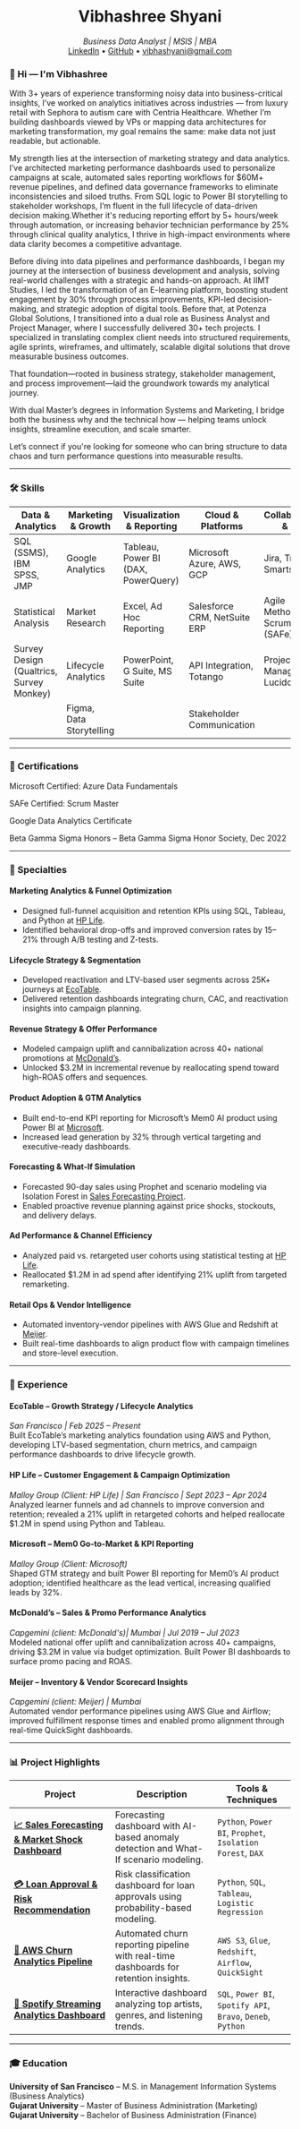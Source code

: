 

<h1 align="center">Vibhashree Shyani</h1>
<p align="center">
  <i>Business Data Analyst | MSIS | MBA </i><br>
  <a href="https://www.linkedin.com/in/vibhashyani/">LinkedIn</a> •
  <a href="https://github.com/VibhaK93">GitHub</a> •
  <a href="mailto:vibhashyani@gmail.com">vibhashyani@gmail.com</a>
</p>


### 👋 Hi — I'm Vibhashree 

With 3+ years of experience transforming noisy data into business-critical insights, I’ve worked on analytics initiatives across industries — from luxury retail with Sephora to autism care with Centria Healthcare. Whether I’m building dashboards viewed by VPs or mapping data architectures for marketing transformation, my goal remains the same: make data not just readable, but actionable.

My strength lies at the intersection of marketing strategy and data analytics. I’ve architected marketing performance dashboards used to personalize campaigns at scale, automated sales reporting workflows for $60M+ revenue pipelines, and defined data governance frameworks to eliminate inconsistencies and siloed truths. From SQL logic to Power BI storytelling to stakeholder workshops, I’m fluent in the full lifecycle of data-driven decision making.Whether it's reducing reporting effort by 5+ hours/week through automation, or increasing behavior technician performance by 25% through clinical quality analytics, I thrive in high-impact environments where data clarity becomes a competitive advantage.

Before diving into data pipelines and performance dashboards, I began my journey at the intersection of business development and analysis, solving real-world challenges with a strategic and hands-on approach. At IIMT Studies, I led the transformation of an E-learning platform, boosting student engagement by 30% through process improvements, KPI-led decision-making, and strategic adoption of digital tools. Before that, at Potenza Global Solutions, I transitioned into a dual role as Business Analyst and Project Manager, where I successfully delivered 30+ tech projects. I specialized in translating complex client needs into structured requirements, agile sprints, wireframes, and ultimately, scalable digital solutions that drove measurable business outcomes. 

That foundation—rooted in business strategy, stakeholder management, and process improvement—laid the groundwork towards my analytical journey.

With dual Master’s degrees in Information Systems and Marketing, I bridge both the business why and the technical how — helping teams unlock insights, streamline execution, and scale smarter.

Let’s connect if you're looking for someone who can bring structure to data chaos and turn performance questions into measurable results.

---

### 🛠 Skills

| **Data & Analytics**                     | **Marketing & Growth**        | **Visualization & Reporting**       | **Cloud & Platforms**        | **Collaboration & PM**          |
| ---------------------------------------- | ----------------------------- | ----------------------------------- | ---------------------------- | ------------------------------- |
| SQL (SSMS), IBM SPSS, JMP                | Google Analytics              | Tableau, Power BI (DAX, PowerQuery) | Microsoft Azure, AWS, GCP    | Jira, Trello, Smartsheet        |
| Statistical Analysis                     | Market Research               | Excel, Ad Hoc Reporting             | Salesforce CRM, NetSuite ERP | Agile Methodology, Scrum (SAFe) |
| Survey Design (Qualtrics, Survey Monkey) | Lifecycle Analytics           | PowerPoint, G Suite, MS Suite       | API Integration, Totango     | Project Management, Lucidchart  |
|                                          | Figma, Data Storytelling            |                              | Stakeholder Communication       |

--- 


### 📜 Certifications

Microsoft Certified: Azure Data Fundamentals

SAFe Certified: Scrum Master

Google Data Analytics Certificate

Beta Gamma Sigma Honors – Beta Gamma Sigma Honor Society, Dec 2022


---

### 🔧 Specialties

#### **Marketing Analytics & Funnel Optimization**
- Designed full-funnel acquisition and retention KPIs using SQL, Tableau, and Python at [HP Life](#hp-life--customer-engagement--campaign-optimization).
- Identified behavioral drop-offs and improved conversion rates by 15–21% through A/B testing and Z-tests.

#### **Lifecycle Strategy & Segmentation**
- Developed reactivation and LTV-based user segments across 25K+ journeys at [EcoTable](#ecotable--growth-strategy--lifecycle-analytics).
- Delivered retention dashboards integrating churn, CAC, and reactivation insights into campaign planning.

#### **Revenue Strategy & Offer Performance**
- Modeled campaign uplift and cannibalization across 40+ national promotions at [McDonald’s](#mcdonalds--sales--promo-performance-analytics).
- Unlocked $3.2M in incremental revenue by reallocating spend toward high-ROAS offers and sequences.

#### **Product Adoption & GTM Analytics**
- Built end-to-end KPI reporting for Microsoft’s Mem0 AI product using Power BI at [Microsoft](#microsoft--mem0-go-to-market--kpi-reporting).
- Increased lead generation by 32% through vertical targeting and executive-ready dashboards.

#### **Forecasting & What-If Simulation**
- Forecasted 90-day sales using Prophet and scenario modeling via Isolation Forest in [Sales Forecasting Project](#sales-forecasting--market-shock-impact-dashboard).
- Enabled proactive revenue planning against price shocks, stockouts, and delivery delays.

#### **Ad Performance & Channel Efficiency**
- Analyzed paid vs. retargeted user cohorts using statistical testing at [HP Life](#hp-life--customer-engagement--campaign-optimization).
- Reallocated $1.2M in ad spend after identifying 21% uplift from targeted remarketing.

#### **Retail Ops & Vendor Intelligence**
- Automated inventory-vendor pipelines with AWS Glue and Redshift at [Meijer](#meijer--inventory--vendor-scorecard-insights).
- Built real-time dashboards to align product flow with campaign timelines and store-level execution.

---

### 💼 Experience

#### EcoTable – Growth Strategy / Lifecycle Analytics  
*San Francisco | Feb 2025 – Present*  
Built EcoTable’s marketing analytics foundation using AWS and Python, developing LTV-based segmentation, churn metrics, and campaign performance dashboards to drive lifecycle growth.

#### HP Life – Customer Engagement & Campaign Optimization  
*Malloy Group (Client: HP Life) | San Francisco | Sept 2023 – Apr 2024*  
Analyzed learner funnels and ad channels to improve conversion and retention; revealed a 21% uplift in retargeted cohorts and helped reallocate $1.2M in spend using Python and Tableau.

#### Microsoft – Mem0 Go-to-Market & KPI Reporting  
*Malloy Group (Client: Microsoft)*  
Shaped GTM strategy and built Power BI reporting for Mem0’s AI product adoption; identified healthcare as the lead vertical, increasing qualified leads by 32%.

#### McDonald’s – Sales & Promo Performance Analytics  
*Capgemini (client: McDonald's)| Mumbai | Jul 2019 – Jul 2023*  
Modeled national offer uplift and cannibalization across 40+ campaigns, driving $3.2M in value via budget optimization. Built Power BI dashboards to surface promo pacing and ROAS.

#### Meijer – Inventory & Vendor Scorecard Insights  
*Capgemini (client: Meijer) | Mumbai*  
Automated vendor performance pipelines using AWS Glue and Airflow; improved fulfillment response times and enabled promo alignment through real-time QuickSight dashboards.

---

### 📊 Project Highlights

| Project | Description | Tools & Techniques |
|--------|-------------|---------------------|
| [**📈 Sales Forecasting & Market Shock Dashboard**](https://github.com/sengupta0603/Sales-Forecasting-Market-Shock-Dashboard) | Forecasting dashboard with AI-based anomaly detection and What-If scenario modeling. | `Python`, `Power BI`, `Prophet`, `Isolation Forest`, `DAX` |
| [**💳 Loan Approval & Risk Recommendation**](https://github.com/sengupta0603/Bank-Loan-Risk-Analysis-Dashboard) | Risk classification dashboard for loan approvals using probability-based modeling. | `Python`, `SQL`, `Tableau`, `Logistic Regression` |
| [**🚀 AWS Churn Analytics Pipeline**](https://github.com/sengupta0603/Python-SQL-Projects/tree/main/AWS_Datapipeline) | Automated churn reporting pipeline with real-time dashboards for retention insights. | `AWS S3`, `Glue`, `Redshift`, `Airflow`, `QuickSight` |
| [**🎵 Spotify Streaming Analytics Dashboard**](https://github.com/sengupta0603/Spotify-Dashboard-Analysis-) | Interactive dashboard analyzing top artists, genres, and listening trends. | `SQL`, `Power BI`, `Spotify API`, `Bravo`, `Deneb`, `Python` |

---

### 🎓 Education

**University of San Francisco** – M.S. in Management Information Systems (Business Analytics)  
**Gujarat University** – Master of Business Administration (Marketing)  
**Gujarat University** – Bachelor of Business Administration (Finance)
